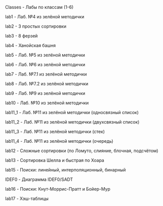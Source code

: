 Classes - Лабы по классам (1-6)

lab1 - Лаб. №4 из зелёной методички

lab2 - 3 простых сортировки

lab3 - 8 ферзей

lab4 - Ханойская башня

lab5 - Лаб. №5 из зелёной методички

lab6 - Лаб. №6 из зелёной методички

lab7 - Лаб. №7.1 из зелёной методички

lab8 - Лаб. №7.2 из зелёной методички

lab9 - Лаб. №9 из зелёной методички

lab10 - Лаб. №10 из зелёной методички

lab11_1 - Лаб. №11 из зелёной методички (односвязный список)

lab11_2 - Лаб. №11 из зелёной методички (двухсвязный список)

lab11_3 - Лаб. №11 из зелёной методички (стек)

lab11_4 - Лаб. №11 из зелёной методички (очередь)

lab12 - Сложные сортировки (по Ломуто, слияние, блочная, подсчётом)

lab13 - Сортировка Шелла и быстрая по Хоара

lab15 - Поиски: линейный, интерполяционный, бинарный

IDEF0 - Диаграмма IDEF0/SADT

lab16 - Поиски: Кнут-Моррис-Пратт и Бойер-Мур

lab17 - Хэш-таблицы
